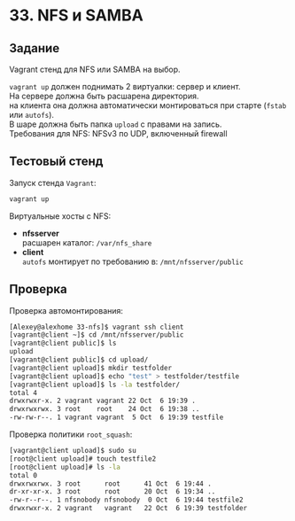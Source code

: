 # 33. NFS и SAMBA

## Задание

Vagrant стенд для NFS или SAMBA на выбор.


`vagrant up` должен поднимать 2 виртуалки: сервер и клиент.  
На сервере должна быть расшарена директория.  
на клиента она должна автоматически монтироваться при старте (`fstab` или `autofs`).  
В шаре должна быть папка `upload` с правами на запись.  
Требования для NFS: NFSv3 по UDP, включенный firewall  


## Тестовый стенд

Запуск стенда `Vagrant`:
```bash
vagrant up
```
Виртуальные хосты c NFS:   
- **nfsserver**  
расшарен каталог: `/var/nfs_share`
- **client**  
`autofs` монтирует по требованию в: `/mnt/nfsserver/public`

## Проверка 

Проверка автомонтирования:

```bash
[Alexey@alexhome 33-nfs]$ vagrant ssh client
[vagrant@client ~]$ cd /mnt/nfsserver/public
[vagrant@client public]$ ls
upload
[vagrant@client public]$ cd upload/
[vagrant@client upload]$ mkdir testfolder
[vagrant@client upload]$ echo "test" > testfolder/testfile
[vagrant@client upload]$ ls -la testfolder/
total 4
drwxrwxr-x. 2 vagrant vagrant 22 Oct  6 19:39 .
drwxrwxrwx. 3 root    root    24 Oct  6 19:38 ..
-rw-rw-r--. 1 vagrant vagrant  5 Oct  6 19:39 testfile
```
Проверка политики `root_squash`:
```bash
[vagrant@client upload]$ sudo su
[root@client upload]# touch testfile2
[root@client upload]# ls -la
total 0
drwxrwxrwx. 3 root      root      41 Oct  6 19:44 .
dr-xr-xr-x. 3 root      root      20 Oct  6 19:34 ..
-rw-r--r--. 1 nfsnobody nfsnobody  0 Oct  6 19:44 testfile2
drwxrwxr-x. 2 vagrant   vagrant   22 Oct  6 19:39 testfolder
```